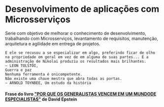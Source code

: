 # Desenvolvimento de aplicações com Microsserviços
Serie com objetivo de melhorar o conhecimento de desenvolvimento, trabalhando com Microsserviços, levantamento de requisitos, manutenção, arquitetura e agilidade em entrega de projetos. 


````
E ele se recusou a se especializar em algo, preferindo ficar de olho
na propriedade em geral em vez de em alguma de suas partes... E a
administração de Nikolai produziu os resultados mais brilhantes.
— LEON TOLSTÓI, 
Guerra e paz
Nenhuma ferramenta é onicompetente.
Não existe uma chave mestra que abra todas as portas.
— ARNOLD TOYNBEE, Um estudo da história
````
#### Frase do livro ["POR QUE OS GENERALISTAS VENCEM EM UM MUNDODE ESPECIALISTAS"](https://www.amazon.com/Generalistas-Vencem-Especialistas-Portugues-Brasil/dp/6580634340) de David Epstein
